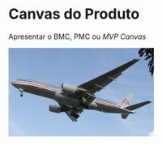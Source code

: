 # Canvas do Produto

Apresentar o BMC, PMC ou _MVP Canvas_

![alt text](https://github.com/VitorHaselein/projetoFinal/blob/master/download.jfif "Logo Title Text 1")

